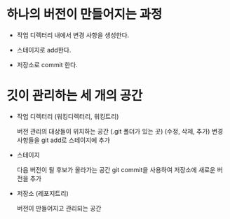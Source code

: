 # 하나의 버전이 만들어지는 과정

-   작업 디렉터리 내에서 변경 사항을 생성한다.

-   스테이지로 add한다.

-   저장소로 commit 한다.

# 깃이 관리하는 세 개의 공간

-   작업 디렉터리 (워킹디렉터리, 워킹트리)

    버전 관리의 대상들이 위치하는 공간 (.git 폴더가 있는 곳)
    (수정, 삭제, 추가) 변경사항들을 git add로 스테이지에 추가

-   스테이지

    다음 버전이 될 후보가 올라가는 공간
    git commit을 사용하여 저장소에 새로운 버전을 추가

-   저장소 (레포지트리)

    버전이 만들어지고 관리되는 공간
